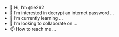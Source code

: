 - 👋 Hi, I’m @ie262
- 👀 I’m interested in decrypt an internet password ...
- 🌱 I’m currently learning ...
- 💞️ I’m looking to collaborate on ...
- 📫 How to reach me ...

<!---
ie262/ie262 is a ✨ special ✨ repository because its `README.md` (this file) appears on your GitHub profile.
You can click the Preview link to take a look at your changes.
--->
